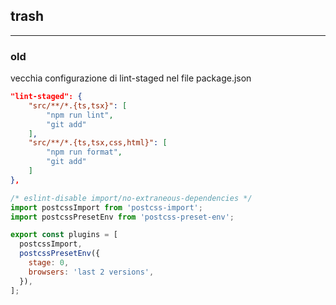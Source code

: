 ## trash

---
### old
vecchia configurazione di lint-staged nel file package.json
```json
"lint-staged": {
    "src/**/*.{ts,tsx}": [
        "npm run lint",
        "git add"
    ],
    "src/**/*.{ts,tsx,css,html}": [
        "npm run format",
        "git add"
    ]
},
```


```js
/* eslint-disable import/no-extraneous-dependencies */
import postcssImport from 'postcss-import';
import postcssPresetEnv from 'postcss-preset-env';

export const plugins = [
  postcssImport,
  postcssPresetEnv({
    stage: 0,
    browsers: 'last 2 versions',
  }),
];
```
